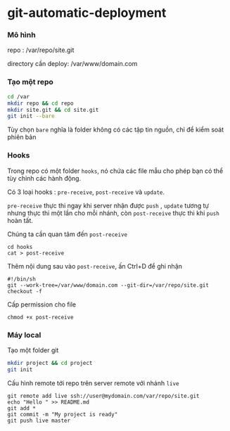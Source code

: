 # git-automatic-deployment

### Mô hình

 repo : /var/repo/site.git

 directory cần deploy: /var/www/domain.com

### Tạo một repo

```sh
cd /var
mkdir repo && cd repo
mkdir site.git && cd site.git
git init --bare
```

Tùy chọn `bare` nghĩa là folder không có các tập tin nguồn, chỉ để kiểm soát phiên bản

### Hooks 

Trong repo có một folder `hooks`, nó chứa các file mẫu cho phép bạn có thể tùy chỉnh các hành động.

Có 3 loại hooks :  `pre-receive`, `post-receive` và `update`.

`pre-receive` thực thi ngay khi server nhận được `push` , `update` tương tự nhưng thực thi một lần cho mỗi nhánh, còn `post-receive` thực thi khi `push` hoàn tất.

Chúng ta cần quan tâm đến `post-receive`

	cd hooks
	cat > post-receive
	
Thêm nội dung sau vào `post-receive`, ấn Ctrl+D để ghi nhận 

	#!/bin/sh
	git --work-tree=/var/www/domain.com --git-dir=/var/repo/site.git checkout -f

Cấp permission cho file 

	chmod +x post-receive

### Máy local

Tạo một folder git 

```sh
mkdir project && cd project
git init
```

Cấu hình remote tới repo trên server remote với nhánh `live` 

	git remote add live ssh://user@mydomain.com/var/repo/site.git
	echo "Hello " >> README.md
	git add *
	git commit -m "My project is ready"
	git push live master
	
	

	


